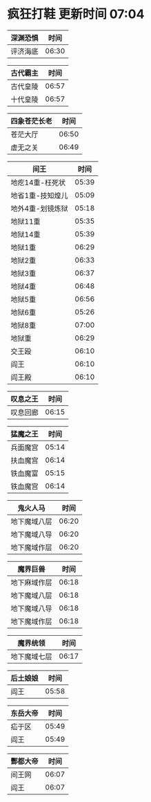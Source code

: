 # 疯狂打鞋 更新时间 07:04

| 深渊恐惧   | 时间    |
|--------|-------|
| 评济海底 | 06:30 |

| 古代霸主   | 时间    |
|--------|-------|
| 古代皇陵 | 06:57 |
| 十代皇陵 | 06:57 |

| 四象苍茫长老   | 时间    |
|--------|-------|
| 苍茫大厅 | 06:50 |
| 虚无之关 | 06:49 |

| 间王   | 时间    |
|--------|-------|
| 地疙14重-枉死状 | 05:39 |
| 地省1重-技知煌儿 | 05:09 |
| 地外4重-划镜炼狱 | 05:18 |
| 地狱11重 | 05:35 |
| 地狱14重 | 05:39 |
| 地狱1重 | 06:29 |
| 地狱2重 | 06:33 |
| 地狱3重 | 06:37 |
| 地狱4重 | 06:48 |
| 地狱5重 | 06:56 |
| 地狱6重 | 05:26 |
| 地狱8重 | 07:00 |
| 地狱重 | 06:29 |
| 交王殴 | 06:10 |
| 阎王 | 06:10 |
| 阎王殿 | 06:10 |

| 叹息之王   | 时间    |
|--------|-------|
| 叹息回廊 | 06:15 |

| 猛魔之王   | 时间    |
|--------|-------|
| 兵面魔宫 | 05:14 |
| 扶血魔宫 | 06:14 |
| 铁血魔富 | 05:15 |
| 铁血魔宫 | 06:14 |

| 鬼火人马   | 时间    |
|--------|-------|
| 地下魔域八层 | 06:20 |
| 地下魔域八导 | 06:20 |
| 地下魔域作层 | 06:20 |

| 魔界巨兽   | 时间    |
|--------|-------|
| 地下麻域作层 | 06:18 |
| 地下魔域八层 | 06:18 |
| 地下魔域八导 | 06:18 |
| 地下魔域作层 | 06:18 |

| 魔界统领   | 时间    |
|--------|-------|
| 地下魔域七层 | 06:17 |

| 后土娘娘   | 时间    |
|--------|-------|
| 阎王 | 05:58 |

| 东岳大帝   | 时间    |
|--------|-------|
| 疝于区 | 05:49 |
| 阎王 | 05:49 |

| 酆都大帝   | 时间    |
|--------|-------|
| 间王网 | 06:07 |
| 阎王 | 06:07 |